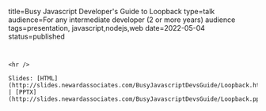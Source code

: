 title=Busy Javascript Developer's Guide to Loopback
type=talk
audience=For any intermediate developer (2 or more years) audience
tags=presentation, javascript,nodejs,web
date=2022-05-04
status=published
~~~~~~

    
<hr />

Slides: [HTML](http://slides.newardassociates.com/BusyJavascriptDevsGuide/Loopback.html) | [PPTX](http://slides.newardassociates.com/BusyJavascriptDevsGuide/Loopback.pptx)
